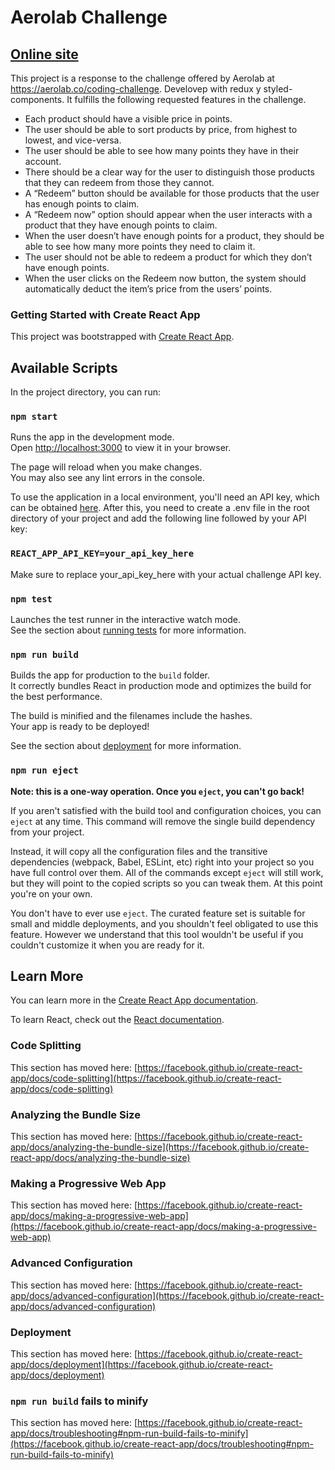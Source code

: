 # Aerolab Challenge 

## [Online site](https://aerolab-challenge-som.vercel.app/)

This project is a response to the challenge offered by Aerolab at https://aerolab.co/coding-challenge. Develovep with redux y styled-components. It fulfills the following requested features in the challenge.
-	Each product should have a visible price in points.
-	The user should be able to sort products by price, from highest to lowest, and vice-versa.
-	The user should be able to see how many points they have in their account.
-	There should be a clear way for the user to distinguish those products that they can redeem from those they cannot.
-	A “Redeem” button should be available for those products that the user has enough points to claim.
-	A “Redeem now” option should appear when the user interacts with a product that they have enough points to claim.
-	When the user doesn’t have enough points for a product, they should be able to see how many more points they need to claim it.
-	The user should not be able to redeem a product for which they don’t have enough points.
-	When the user clicks on the Redeem now button, the system should automatically deduct the item’s price from the users’ points.

### Getting Started with Create React App

This project was bootstrapped with [Create React App](https://github.com/facebook/create-react-app).

## Available Scripts

In the project directory, you can run:

### `npm start`

Runs the app in the development mode.\
Open [http://localhost:3000](http://localhost:3000) to view it in your browser.

The page will reload when you make changes.\
You may also see any lint errors in the console.

To use the application in a local environment, you'll need an API key, which can be obtained [here]( https://aerolab.co/coding-challenge).
After this, you need to create a .env file in the root directory of your project and add the following line followed by your API key:

### `REACT_APP_API_KEY=your_api_key_here`

Make sure to replace your_api_key_here with your actual challenge API key.

### `npm test`

Launches the test runner in the interactive watch mode.\
See the section about [running tests](https://facebook.github.io/create-react-app/docs/running-tests) for more information.

### `npm run build`

Builds the app for production to the `build` folder.\
It correctly bundles React in production mode and optimizes the build for the best performance.

The build is minified and the filenames include the hashes.\
Your app is ready to be deployed!

See the section about [deployment](https://facebook.github.io/create-react-app/docs/deployment) for more information.

### `npm run eject`

**Note: this is a one-way operation. Once you `eject`, you can't go back!**

If you aren't satisfied with the build tool and configuration choices, you can `eject` at any time. This command will remove the single build dependency from your project.

Instead, it will copy all the configuration files and the transitive dependencies (webpack, Babel, ESLint, etc) right into your project so you have full control over them. All of the commands except `eject` will still work, but they will point to the copied scripts so you can tweak them. At this point you're on your own.

You don't have to ever use `eject`. The curated feature set is suitable for small and middle deployments, and you shouldn't feel obligated to use this feature. However we understand that this tool wouldn't be useful if you couldn't customize it when you are ready for it.

## Learn More

You can learn more in the [Create React App documentation](https://facebook.github.io/create-react-app/docs/getting-started).

To learn React, check out the [React documentation](https://reactjs.org/).

### Code Splitting

This section has moved here: [https://facebook.github.io/create-react-app/docs/code-splitting](https://facebook.github.io/create-react-app/docs/code-splitting)

### Analyzing the Bundle Size

This section has moved here: [https://facebook.github.io/create-react-app/docs/analyzing-the-bundle-size](https://facebook.github.io/create-react-app/docs/analyzing-the-bundle-size)

### Making a Progressive Web App

This section has moved here: [https://facebook.github.io/create-react-app/docs/making-a-progressive-web-app](https://facebook.github.io/create-react-app/docs/making-a-progressive-web-app)

### Advanced Configuration

This section has moved here: [https://facebook.github.io/create-react-app/docs/advanced-configuration](https://facebook.github.io/create-react-app/docs/advanced-configuration)

### Deployment

This section has moved here: [https://facebook.github.io/create-react-app/docs/deployment](https://facebook.github.io/create-react-app/docs/deployment)

### `npm run build` fails to minify

This section has moved here: [https://facebook.github.io/create-react-app/docs/troubleshooting#npm-run-build-fails-to-minify](https://facebook.github.io/create-react-app/docs/troubleshooting#npm-run-build-fails-to-minify)

